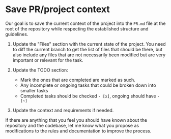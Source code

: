 
# Save PR/project context

Our goal is to save the current context of the project into the `PR.md` file at the root of the
repository while respecting the established structure and guidelines.

1. Update the "Files" section with the current state of the project. You need to diff the current
   branch to get the list of files that should be there, but also include any files that are not
   necessarily been modified but are very important or relevant for the task.

2. Update the TODO section:
    * Mark the ones that are completed are marked as such. 
    * Any incomplete or ongoing tasks that could be broken down into smaller tasks
    * Completed tasks should be checked `- [x]`, ongoing should have `- [~]`

3. Update the context and requirements if needed.

If there are anything that you feel you should have known about the repository and the codebase, let
me know what you propose as modifications to the rules and documentation to improve the process.
